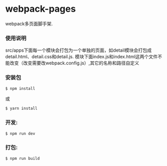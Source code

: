 # webpack-pages

webpack多页面脚手架.

### 使用说明

src/apps下面每一个模块会打包为一个单独的页面，如detail模块会打包成detail.html、detail.css和detail.js. 模块下面index.js和index.html这两个文件不能改变（改变需要改webpack.config.js）,其它的名称和路径自定义

### 安装包

``` bash
$ npm install
```
或
``` bash
$ yarn install
```

### 开发:

``` bash
$ npm run dev
```

### 打包:

``` bash
$ npm run build
```
